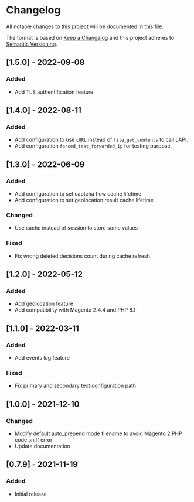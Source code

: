 # Changelog
All notable changes to this project will be documented in this file.

The format is based on [Keep a Changelog](https://keepachangelog.com/en)
and this project adheres to [Semantic Versioning](https://semver.org/spec/v2.0.0.html).


## [1.5.0] - 2022-09-08

### Added
- Add TLS authentification feature

## [1.4.0] - 2022-08-11

### Added
- Add configuration to use `cURL` instead of `file_get_contents` to call LAPI.
- Add configuration `forced_test_forwarded_ip` for testing purpose.

## [1.3.0] - 2022-06-09

### Added
- Add configuration to set captcha flow cache lifetime
- Add configuration to set geolocation result cache lifetime
### Changed
- Use cache instead of session to store some values
### Fixed
- Fix wrong deleted decisions count during cache refresh

## [1.2.0] - 2022-05-12

### Added
- Add geolocation feature
- Add compatibility with Magento 2.4.4 and PHP 8.1


## [1.1.0] - 2022-03-11

### Added
- Add events log feature
### Fixed
- Fix primary and secondary text configuration path

## [1.0.0] - 2021-12-10

### Changed
- Modify default auto_prepend mode filename to avoid Magento 2 PHP code sniff error
- Update documentation

## [0.7.9] - 2021-11-19

### Added
- Initial release

